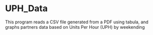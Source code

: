 # UPH_Data
This program reads a CSV file generated from a PDF using tabula, and graphs partners data based on Units Per Hour (UPH) by weekending
